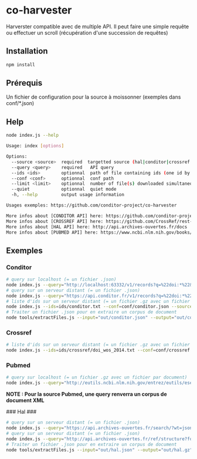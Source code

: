 # co-harvester

Harverster compatible avec de multiple API. Il peut faire une simple requête ou effectuer un scroll (récupération d'une succession de requêtes)

## Installation ##

```bash
npm install
```

## Prérequis ##

Un fichier de configuration pour la source à moissonner (exemples dans conf/*.json)

## Help ##

```bash
node index.js --help

Usage: index [options]

Options:
  --source <source>  required  targetted source (hal|conditor|crossref|pubmed)
  --query <query>    required   API query
  --ids <ids>        optionnal  path of file containing ids (one id by line)
  --conf <conf>      optionnal  conf path
  --limit <limit>    optionnal  number of file(s) downloaded simultaneously
  --quiet            optionnal  quiet mode
  -h, --help         output usage information

Usages exemples: https://github.com/conditor-project/co-harvester

More infos about [CONDITOR API] here: https://github.com/conditor-project/api/blob/master/doc/records.md
More infos about [CROSSREF API] here: https://github.com/CrossRef/rest-api-doc
More infos about [HAL API] here: http://api.archives-ouvertes.fr/docs
More infos about [PUBMED API] here: https://www.ncbi.nlm.nih.gov/books/NBK25501/

```

## Exemples ##

### Conditor ###

```bash
# query sur localhost (= un fichier .json)
node index.js --query="http://localhost:63332/v1/records?q=%22doi:*%22&page_size=1000&includes=doi&scroll=1m" --source=conditor
# query sur un serveur distant (= un fichier .json)
node index.js --query="https://api.conditor.fr/v1/records?q=%22doi:*%22&page_size=1000&includes=doi&scroll=1m" --source=conditor
# liste d'ids sur un serveur distant (= un fichier .gz avec un fichier par id)
node index.js --ids=ids/conditor.txt --conf=conf/conditor.json --source=conditor
# Traiter un fichier .json pour en extraire un corpus de document
node tools/extractFiles.js --input="out/conditor.json" --output="out/conditor.gz" --data="teiBlob" --id="idConditor" --ext=".tei"
```

### Crossref ###

```bash
# liste d'ids sur un serveur distant (= un fichier .gz avec un fichier par id)
node index.js --ids=ids/crossref/doi_wos_2014.txt --conf=conf/crossref.json --source=crossref
```

### Pubmed ###

```bash
# query sur localhost (= un fichier .gz avec un fichier par document)
node index.js --query="http://eutils.ncbi.nlm.nih.gov/entrez/eutils/esearch.fcgi?db=pubmed&term=2017[DP] AND FRANCE[Affiliation]&usehistory=y&retmode=json&retmax=1000" --source=pubmed
```

**NOTE : Pour la source Pubmed, une query renverra un corpus de document XML**

### Hal ###

```bash
# query sur un serveur distant (= un fichier .json)
node index.js --query="https://api.archives-ouvertes.fr/search/?wt=json&q=structCountry_s:(fr OR gf OR gp OR mq OR re OR yt OR bl OR mf OR pf OR pm OR wf OR nc)&fq=producedDateY_i:2014&fl=docid,halId_s,label_xml&sort=docid+desc&rows=1000&cursorMark=*" --source=hal
# query sur un serveur distant (= un fichier .json)
node index.js --query="http://api.archives-ouvertes.fr/ref/structure?fq=country_s:fr&fl=*&q=*&rows=1000&sort=docid asc&cursorMark=*" --source=hal
# Traiter un fichier .json pour en extraire un corpus de document
node tools/extractFiles.js --input="out/hal.json" --output="out/hal.gz" --data="label_xml" --id="docid" --ext=".xml"
```
